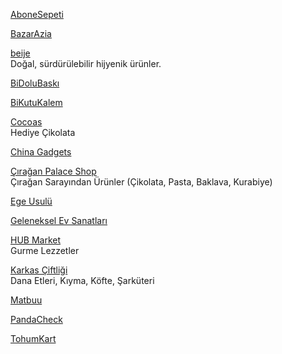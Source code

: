 <p>
<a href="https://www.abonesepeti.com/">AboneSepeti</a>
</p>
<p>
<a href="https://www.bazarazia.com/index/home">BazarAzia</a>
</p>
<p>
<a href="https://beije.co/">beije</a>
<br>Doğal, sürdürülebilir hijyenik ürünler.
</p>
<p>
<a href="https://www.bidolubaski.com/">BiDoluBaskı</a>
</p>
<p>
<a href="https://www.bikutukalem.com/">BiKutuKalem</a>
</p>
<p>
<p>
<a href="https://cocoas.com.tr/">Cocoas</a>
<br>Hediye Çikolata
</p>
<p>  
<a href="https://china-gadgets.com/">China Gadgets</a>
</p>
<p>  
<a href="https://www.ciraganpalaceshop.com/">Çırağan Palace Shop</a>
<br>Çırağan Sarayından Ürünler (Çikolata, Pasta, Baklava, Kurabiye)
</p>
<p>
<a href="https://www.egeusulu.com/index.html">Ege Usulü</a>
</p>
<p>
<a href="https://www.ges.gov.tr/">Geleneksel Ev Sanatları</a>
</p>
<p>
<a href="https://www.hub-food.com/online/">HUB Market</a>
<br>Gurme Lezzetler  
</p>
<p>
<a href="https://karkasciftligi.com/">Karkas Çiftliği</a>
<br>Dana Etleri, Kıyma, Köfte, Şarküteri
</p>
<p>
<a href="https://www.matbuu.com/">Matbuu</a>
</p>
<p>
<a href="https://tr.pandacheck.com/">PandaCheck</a>
</p>
<p>
<a href="https://www.tohumkart.com/">TohumKart</a>
</p>
